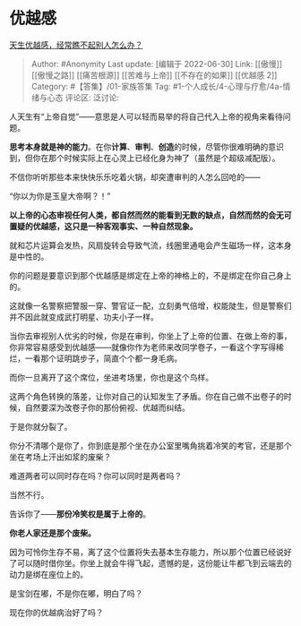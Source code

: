 # 优越感
[天生优越感，经常瞧不起别人怎么办？](https://www.zhihu.com/question/273597946/answer/1758974454)

> Author: #Anonymity
> Last update: [编辑于 2022-06-30]
> Link: [[傲慢]] [[傲慢之路]] [[痛苦根源]] [[苦难与上帝]] [[不存在的如果]] [[优越感 2]]
> Category: #【答集】/01-家族答集
> Tag: #1-个人成长/4-心理与疗愈/4a-情绪与心态 
> 评论区:
> 泛讨论:

人天生有“上帝自觉”——意思是人可以轻而易举的将自己代入上帝的视角来看待问题。

**思考本身就是神的能力**。在你**计算**、**审判**、**创造**的时候，尽管你很难明确的意识到，但你在那个时候实际上在心灵上已经化身为神了（虽然是个超级减配版）。

不信你听听那些本来快快乐乐吃着火锅，却突遭审判的人怎么回呛的——

“你以为你是玉皇大帝啊？！”

**以上帝的心态审视任何人类，都自然而然的能看到无数的缺点，自然而然的会无可置疑的优越感，这只是一种客观事实、一种自然现象。**

就和芯片运算会发热，风扇旋转会导致气流，线圈里通电会产生磁场一样，这本身是中性的。

你的问题是要意识到那个优越感是绑定在上帝的神格上的，不是绑定在你自己身上的。

这就像一名警察把警服一穿、警官证一配，立刻勇气倍增，权能陡生，但是警察们并不因此就变成武打明星、功夫小子一样。

当你去审视别人优劣的时候，你是在审判，你坐上了上帝的位置、在做上帝的事，你非常容易感受到优越感——就像你作为老师来改同学卷子，一看这个字写得稀烂，一看那个证明跳步子，简直个个都一身毛病。

而你一旦离开了这个席位，坐进考场里，你也是这个鸟样。

这两个角色转换的落差，让你对自己的认知发生了矛盾。你在自己做不出卷子的时候，自然要深为改卷子你的那份俯视、优越而纠结。

于是你就分裂了。

你分不清哪个是你了，你到底是那个坐在办公室里嘴角挑着冷笑的考官，还是那个坐在考场上汗出如浆的废柴？

难道两者可以同时存在吗？你可以同时是两者吗？

当然不行。

告诉你了——**那份冷笑权是属于上帝的**。

**你老人家还是那个废柴。**

因为可怜你生存不易，离了这个位置将失去基本生存能力，所以那个位置已经说好了可以随时借你坐。你坐上就会牛得飞起，遗憾的是，这份能让牛都飞到云端去的动力是绑在座位上的。

是宝剑在嘟，不是你在嘟，明白了吗？

现在你的优越病治好了吗？
